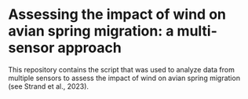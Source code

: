# Assessing the impact of wind on avian spring migration: a multi-sensor approach

This repository contains the script that was used to analyze data from multiple sensors to assess the impact of wind on avian spring migration (see Strand et al., 2023).
